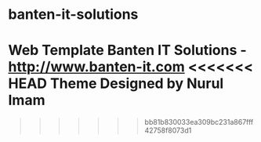 banten-it-solutions
===================

Web Template Banten IT Solutions - http://www.banten-it.com
<<<<<<< HEAD
Theme Designed by Nurul Imam
=======
>>>>>>> bb81b830033ea309bc231a867fff42758f8073d1
